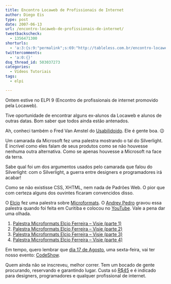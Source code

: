 ```yaml
---
title: Encontro Locaweb de Profissionais de Internet
author: Diego Eis
type: post
date: 2007-06-13
url: /encontro-locaweb-de-profissionais-de-internet/
tweetbackscheck:
  - 1356471300
shorturls:
  - 'a:3:{s:9:"permalink";s:69:"http://tableless.com.br/encontro-locaweb-de-profissionais-de-internet";s:7:"tinyurl";s:26:"http://tinyurl.com/3werujg";s:4:"isgd";s:19:"http://is.gd/NloRQC";}'
twittercomments:
  - 'a:0:{}'
dsq_thread_id: 503037273
categories:
  - Vídeos Tutoriais
tags:
  - elpi

---
```

Ontem estive no ELPI 9 (Encontro de profissionais de internet promovido pela Locaweb).
  
Tive oportunidade de encontrar alguns ex-alunos da Locaweb e alunos de outras datas. Bom saber que todos ainda estão antenados.
  
Ah, conheci também o Fred Van Amstel do [Usabilidoido][1]. Ele é gente boa. 😉

Um camarada da Microsoft fez uma palestra mostrando o tal do Silverlight. É incrível como eles falam de seus produtos como se não houvesse nenhuma outra alternativa. Como se apenas houvesse a Microsoft na face da terra.
  
Sabe qual foi um dos argumentos usados pelo camarada que falou do Silverlight: com o Silverlight, a guerra entre designers e programadores irá acabar!
  
Como se não existisse CSS, XHTML, nem nada de Padrões Web. O pior que com certeza alguns dos ouvintes ficaram convencidos disso.

O [Elcio][2] fez uma palestra sobre [Microformats][3]. O [Andrey Pedro][4] gravou essa palestra quando foi feita em Curitiba e colocou no [YouTube][5]. Vale a pena dar uma olhada.

  1. [Palestra Microformats Elcio Ferreira &#8211; Visie (parte 1)][6]
  2. [Palestra Microformats Elcio Ferreira &#8211; Visie (parte 2)][7]
  3. [Palestra Microformats Elcio Ferreira &#8211; Visie (parte 3)][8]
  4. [Palestra Microformats Elcio Ferreira &#8211; Visie (parte 4)][9]

Em tempo, quero lembrar que [dia 17 de Agosto][10], uma sexta-feira, vai ter nosso evento: [CodeShow][11].
  
Quem ainda não se inscreveu, melhor correr. Tem um bocado de gente procurando, reservando e garantindo lugar. Custa só [R$45][10] e é indicado para designers, programadores e qualquer profissional de internet.

 [1]: http://usabilidoido.com.br/
 [2]: http://elcio.com.br
 [3]: http://tableless.com.br/microformatos-internet-movel-e-quem-ainda-nao-entendeu-nada
 [4]: http://www.andrey.com.br/?p=185
 [5]: http://youtube.com
 [6]: http://youtube.com/watch?v=DXWAgvQNgh0
 [7]: http://youtube.com/watch?v=VGjIdJTcw6Y&
 [8]: http://youtube.com/watch?v=f0hflvgYH7Q&mode=related&search=
 [9]: http://youtube.com/watch?v=LEHV4drAvDU
 [10]: http://visie.com.br/codeshow/inscricao.pt
 [11]: http://visie.com.br/codeshow/
